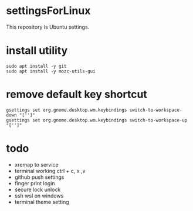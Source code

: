 # settingsForLinux
This repository is Ubuntu settings.

# install utility
```shell
sudo apt install -y git
sudo apt install -y mozc-utils-gui
```

# remove default key shortcut
```shell
gsettings set org.gnome.desktop.wm.keybindings switch-to-workspace-down "['']"
gsettings set org.gnome.desktop.wm.keybindings switch-to-workspace-up "['']"
```

# todo
- xremap to service
- terminal working ctrl + c, x ,v
- github push settings
- finger print login
- secure lock unlock
- ssh wsl on windows
- terminal theme setting
